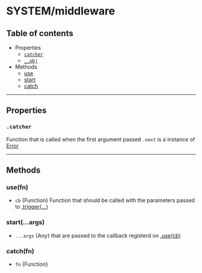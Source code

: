 # SYSTEM/middleware

## Table of contents 
- Properties
  - [`catcher`](#namespace)
  - [`__obj`]()
- Methods
  - [use](#usefn)
  - [start](#startargs)
  - [catch](#catchfn)


---


## Properties

### `.catcher`
Function that is called when the first argument passed `.next` is a instance of [Error](https://nodejs.org/api/errors.html#errors_class_error)


---


## Methods

### __use(fn)__
* `cb` {Function} Function that should be called with the parameters passed to [.trigger(...)](#startargs)

### __start(...args)__
* `...args` {Any} that are passed to the callback registerd on [.use(cb)](#usefn)

### __catch(fn)__
* `fn` {Function}